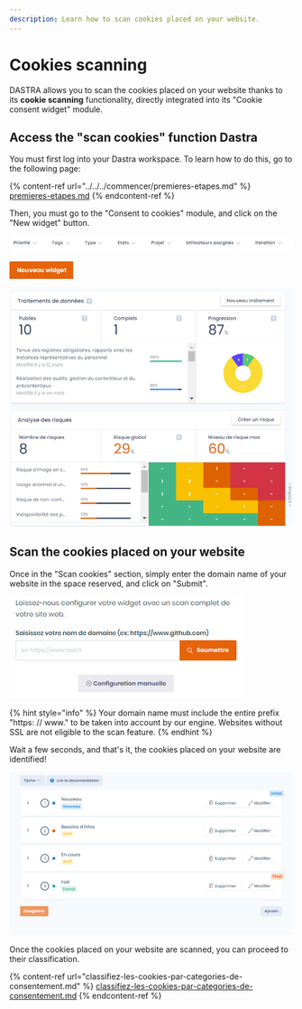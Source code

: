 ```yaml
---
description: Learn how to scan cookies placed on your website.
---
```


# Cookies scanning

DASTRA allows you to scan the cookies placed on your website thanks to its **cookie scanning** functionality, directly integrated into its "Cookie consent widget" module.

## Access the "scan cookies" function Dastra

You must first log into your Dastra workspace. To learn how to do this, go to the following page:

{% content-ref url="../../../commencer/premieres-etapes.md" %}
[premieres-etapes.md](../../../commencer/premieres-etapes.md)
{% endcontent-ref %}

Then, you must go to the "Consent to cookies" module, and click on the "New widget" button.

![Click on this icon to access the "Consent to cookies" module](<../../../.gitbook/assets/image (163).png>)

![Click on the 'New widget' button](<../../../.gitbook/assets/image (22) (1).png>)

![](<../../../.gitbook/assets/image (157).png>)

## Scan the cookies placed on your website

Once in the "Scan cookies" section, simply enter the domain name of your website in the space reserved, and click on "Submit".

![Section "Scan des cookies"](<../../../.gitbook/assets/image (144).png>)

{% hint style="info" %}
Your domain name must include the entire prefix "https: // www." to be taken into account by our engine. Websites without SSL are not eligible to the scan feature.
{% endhint %}

Wait a few seconds, and that's it, the cookies placed on your website are identified!

![Scanning is in progress](<../../../.gitbook/assets/image (9).png>)

Once the cookies placed on your website are scanned, you can proceed to their classification.

{% content-ref url="classifiez-les-cookies-par-categories-de-consentement.md" %}
[classifiez-les-cookies-par-categories-de-consentement.md](classifiez-les-cookies-par-categories-de-consentement.md)
{% endcontent-ref %}







